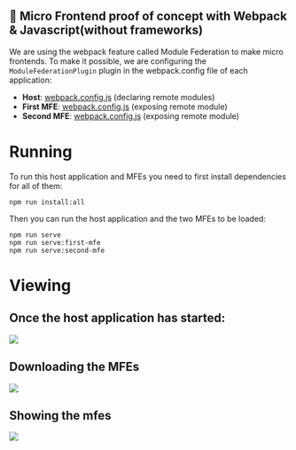 ## 🚀 Micro Frontend proof of concept with Webpack & Javascript(without frameworks)
We are using the webpack feature called Module Federation to make micro frontends. To make it possible, we are configuring the `ModuleFederationPlugin` plugin in the webpack.config file of each application:
- **Host**: [webpack.config.js](https://github.com/VictorMagalhaesSales/poc-webpack-microfrontend/blob/main/webpack.config.js) (declaring remote modules)
- **First MFE**: [webpack.config.js](https://github.com/VictorMagalhaesSales/poc-webpack-microfrontend/blob/main/projects/first-mfe/webpack.config.js) (exposing remote module)
- **Second MFE**: [webpack.config.js](https://github.com/VictorMagalhaesSales/poc-webpack-microfrontend/blob/main/projects/second-mfe/webpack.config.js) (exposing remote module)

# Running
To run this host application and MFEs you need to first install dependencies for all of them:
```
npm run install:all
```
Then you can run the host application and the two MFEs to be loaded:

```
npm run serve
npm run serve:first-mfe
npm run serve:second-mfe
```

# Viewing

## Once the host application has started:
<img src="https://user-images.githubusercontent.com/20648428/216827583-cad97f20-4d70-4428-a04c-0ce585805356.png">

## Downloading the MFEs
<img src="https://user-images.githubusercontent.com/20648428/216827328-9aafff49-2582-4e3b-b3cb-8cdf27775762.png"> 

## Showing the mfes
<img src="https://user-images.githubusercontent.com/20648428/216827319-7c21e603-e9fb-4961-8d88-1ee0b130bb04.png"> 

